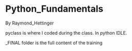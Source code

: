 # Python_Fundamentals
By Raymond_Hettinger

pyclass is where I coded during the class. In python IDLE.

_FINAL folder is the full content of the training

